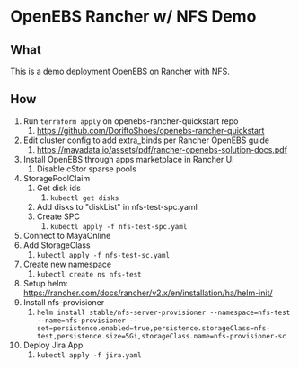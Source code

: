 # OpenEBS Rancher w/ NFS Demo

## What
This is a demo deployment OpenEBS on Rancher with NFS.

## How
1. Run `terraform apply` on openebs-rancher-quickstart repo
   1. https://github.com/DoriftoShoes/openebs-rancher-quickstart
2. Edit cluster config to add extra_binds per Rancher OpenEBS guide
   1. https://mayadata.io/assets/pdf/rancher-openebs-solution-docs.pdf
3. Install OpenEBS through apps marketplace in Rancher UI
   1. Disable cStor sparse pools
4. StoragePoolClaim
    1. Get disk ids
       1. `kubectl get disks`
    2. Add disks to "diskList" in nfs-test-spc.yaml
    3. Create SPC
       1. `kubectl apply -f nfs-test-spc.yaml`
5. Connect to MayaOnline
6. Add StorageClass
   1. `kubectl apply -f nfs-test-sc.yaml`
7. Create new namespace
   1. `kubectl create ns nfs-test`
8. Setup helm: https://rancher.com/docs/rancher/v2.x/en/installation/ha/helm-init/
9.  Install nfs-provisioner
    1.  `helm install stable/nfs-server-provisioner --namespace=nfs-test --name=nfs-provisioner --set=persistence.enabled=true,persistence.storageClass=nfs-test,persistence.size=5Gi,storageClass.name=nfs-provisioner-sc`
10. Deploy Jira App
    1.  `kubectl apply -f jira.yaml`
